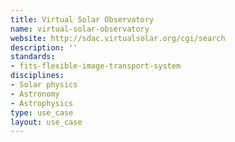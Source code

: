 ```yaml
---
title: Virtual Solar Observatory
name: virtual-solar-observatory
website: http://sdac.virtualsolar.org/cgi/search
description: ''
standards:
- fits-flexible-image-transport-system
disciplines:
- Solar physics
- Astronomy
- Astrophysics
type: use_case
layout: use_case
---
```


